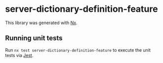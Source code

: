 # server-dictionary-definition-feature

This library was generated with [Nx](https://nx.dev).

## Running unit tests

Run `nx test server-dictionary-definition-feature` to execute the unit tests via [Jest](https://jestjs.io).
